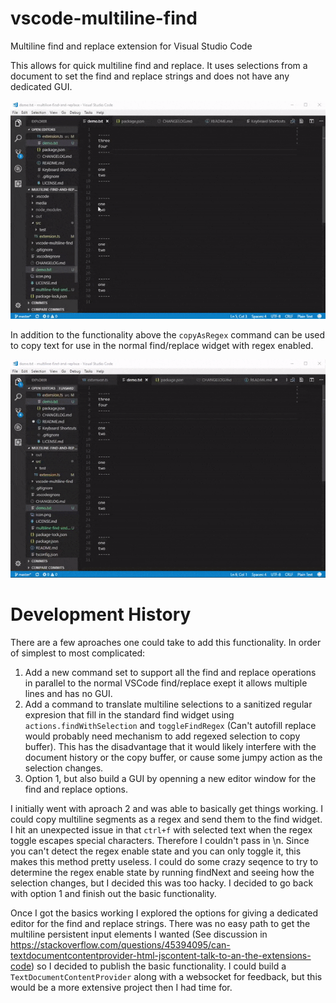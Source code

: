 # vscode-multiline-find
Multiline find and replace extension for Visual Studio Code

This allows for quick multiline find and replace. It uses selections from a document to set the find and replace strings and does not have any dedicated GUI.

![Usage Demo](media/find-replace-demo.gif)

In addition to the functionality above the `copyAsRegex` command can be used to copy text for use in the normal find/replace widget with regex enabled.

![Usage Demo](media/regex-copy-demo.gif)


# Development History

There are a few aproaches one could take to add this functionality. In order of simplest to most complicated:

1. Add a new command set to support all the find and replace operations in parallel to the normal VSCode find/replace exept it allows multiple lines and has no GUI.
2. Add a command to translate multiline selections to a sanitized regular expresion that fill in the standard find widget using `actions.findWithSelection` and `toggleFindRegex` (Can't autofill replace would probably need mechanism to add regexed selection to copy buffer). This has the disadvantage that it would likely interfere with the document history or the copy buffer, or cause some jumpy action as the selection changes.
3. Option 1, but also build a GUI by openning a new editor window for the find and replace options.

I initially went with aproach 2 and was able to basically get things working. I could copy multiline segments as a regex and send them to the find widget. I hit an unexpected issue in that `ctrl+f` with selected text when the regex toggle escapes special characters. Therefore I couldn't pass in \n. Since you can't detect the regex enable state and you can only toggle it, this makes this method pretty useless. I could do some crazy seqence to try to determine the regex enable state by running findNext and seeing how the selection changes, but I decided this was too hacky. I decided to go back with option 1 and finish out the basic functionality.

Once I got the basics working I explored the options for giving a dedicated editor for the find and replace strings. There was no easy path to get the multiline persistent input elements I wanted (See discussion in https://stackoverflow.com/questions/45394095/can-textdocumentcontentprovider-html-jscontent-talk-to-an-the-extensions-code) so I decided to publish the basic functionality. I could build a `TextDocumentContentProvider` along with a websocket for feedback, but this would be a more extensive project then I had time for.